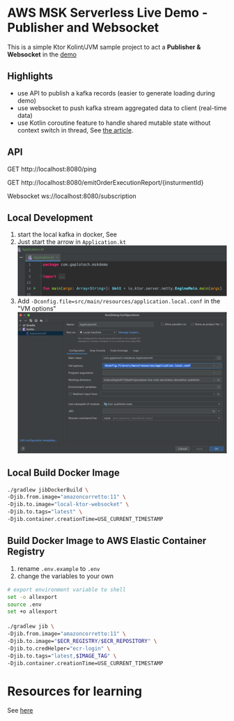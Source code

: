 # AWS MSK Serverless Live Demo - Publisher and Websocket
This is a simple Ktor Kolint/JVM sample project to act a **Publisher & Websocket** in the 
[demo](https://github.com/gaplo917/aws-msk-v2-serverless-demo) 

## Highlights
- use API to publish a kafka records (easier to generate loading during demo)
- use websocket to push kafka stream aggregated data to client (real-time data)
- use Kotlin coroutine feature to handle shared mutable state without context switch in thread, 
See [the article](https://kotlinlang.org/docs/shared-mutable-state-and-concurrency.html#actors).


## API

GET http://localhost:8080/ping

GET http://localhost:8080/emitOrderExecutionReport/{insturmentId}

Websocket ws://localhost:8080/subscription

## Local Development

1. start the local kafka in docker, See 
2. Just start the arrow in `Application.kt`
![](./intelij-ktor-play-button.png)
3. Add `-Dconfig.file=src/main/resources/application.local.conf` in the "VM options"
![](./intelij-ktor-vm-options.png)

## Local Build Docker Image
```bash
./gradlew jibDockerBuild \
-Djib.from.image="amazoncorretto:11" \
-Djib.to.image="local-ktor-websocket" \
-Djib.to.tags="latest" \
-Djib.container.creationTime=USE_CURRENT_TIMESTAMP 
```

## Build Docker Image to AWS Elastic Container Registry

1. rename `.env.example` to `.env`
2. change the variables to your own

```bash
# export environment variable to shell
set -o allexport
source .env
set +o allexport

./gradlew jib \
-Djib.from.image="amazoncorretto:11" \
-Djib.to.image="$ECR_REGISTRY/$ECR_REPOSITORY" \
-Djib.to.credHelper="ecr-login" \
-Djib.to.tags="latest,$IMAGE_TAG" \
-Djib.container.creationTime=USE_CURRENT_TIMESTAMP
```

# Resources for learning

See [here](https://github.com/gaplo917/aws-msk-v2-serverless-demo)
